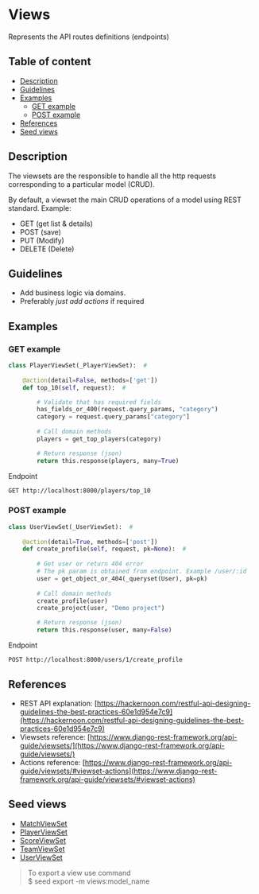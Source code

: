 # Views

Represents the API routes definitions (endpoints)

## Table of content

-  [Description](#description)
-  [Guidelines](#guidelines)
-  [Examples](#examples)
    - [GET example](#get-example)
    - [POST example](#post-example)
-  [References](#references)
-  [Seed views](#seed-views)

## Description

The viewsets are the responsible to handle all the http requests corresponding to a particular model (CRUD).

By default, a viewset the main CRUD operations of a model using REST standard. Example: 

-  GET (get list & details)
-  POST (save)
-  PUT (Modify)
-  DELETE (Delete)

## Guidelines

-  Add business logic via domains.
-  Preferably *just add actions* if required

## Examples

### GET example

```python
class PlayerViewSet(_PlayerViewSet):  #
    
    @action(detail=False, methods=['get'])
    def top_10(self, request):  #

        # Validate that has required fields
        has_fields_or_400(request.query_params, "category")
        category = request.query_params["category"]
        
        # Call domain methods
        players = get_top_players(category)

        # Return response (json)
        return this.response(players, many=True)
```

Endpoint
```
GET http://localhost:8000/players/top_10
```

### POST example

```python
class UserViewSet(_UserViewSet):  #
    
    @action(detail=True, methods=['post'])
    def create_profile(self, request, pk=None):  #
    
        # Get user or return 404 error
        # The pk param is obtained from endpoint. Example /user/:id
        user = get_object_or_404(_queryset(User), pk=pk)
 
        # Call domain methods
        create_profile(user)
        create_project(user, "Demo project")

        # Return response (json)
        return this.response(user, many=False)
```

Endpoint
```
POST http://localhost:8000/users/1/create_profile
```

## References

-  REST API explanation: [https://hackernoon.com/restful-api-designing-guidelines-the-best-practices-60e1d954e7c9](https://hackernoon.com/restful-api-designing-guidelines-the-best-practices-60e1d954e7c9)
-  Viewsets reference: [https://www.django-rest-framework.org/api-guide/viewsets/](https://www.django-rest-framework.org/api-guide/viewsets/)
-  Actions reference: [https://www.django-rest-framework.org/api-guide/viewsets/#viewset-actions](https://www.django-rest-framework.org/api-guide/viewsets/#viewset-actions)

## Seed views

-  [MatchViewSet](../seed/views/matches.py)
-  [PlayerViewSet](../seed/views/players.py)
-  [ScoreViewSet](../seed/views/scores.py)
-  [TeamViewSet](../seed/views/teams.py)
-  [UserViewSet](../seed/views/users.py)

> To export a view use command \
> $ seed export -m views:model_name